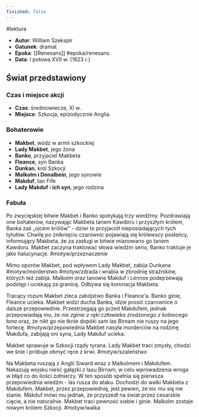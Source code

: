 ```yaml
---
finished: false
---
```

#lektura
- **Autor**: William Szekspir
- **Gatunek**: dramat
- **Epoka**: [[Renesans]] #epoka/renesans
- **Data**: I połowa XVII w. (1623 r.)

## Świat przedstawiony
### Czas i miejsce akcji
- **Czas**: średniowiecze, XI w.
- **Miejsce**: Szkocja, epizodycznie Anglia
### Bohaterowie
- **Makbet**, wódz w armii szkockiej
- **Lady Makbet**, jego żona
- **Banko**, przyjaciel Makbeta
- **Fleance**, syn Banka
- **Dunkan**, król Szkocji
- **Malkolm i Donalbein**, jego synowie
- **Makduf**, tan Fife
- **Lady Makduf** i **ich syn**, jego rodzina
### Fabuła
Po zwycięskiej bitwie Makbet i Banko spotykają trzy wiedźmy. Pozdrawiają one bohaterów, nazywając Makbeta tanem Kawdoru i przyszłym królem, Banka zaś „ojcem królów" - dziwi to przyjaciół nieposiadających tych tytułów. Chwilę po zniknięciu czarownic pojawiają się królewscy posłańcy, informujący Makbeta, że za zasługi w bitwie mianowano go tanem Kawdoru. Makbet zaczyna traktować słowa wiedźm serio, Banko traktuje je jako halucynacje. #motyw/przeznaczenie

Mimo oporów Makbet, pod wpływem Lady Makbet, zabija Dunkana #motyw/morderstwo #motyw/zdrada i wrabia w zbrodnię strażników, których też zabija. Malkolm oraz tanowie Makduf i Lennox podejrzewają podstęp i uciekają za granicę. Odbywa się koronacja Makbeta.

Tracący rozum Makbet zleca zabójstwo Banka i Fleance'a. Banko ginie, Fleance ucieka. Makbet widzi ducha Banka, idzie prosić czarownice o dalsze przepowiednie. Przestrzegają go przed Makdufem, jednak przepowiadają mu, że *nie zginie z ręki człowieka zrodzonego z kobiecego łona* oraz, że nikt go nie tknie dopóki sam las Birnam nie ruszy na jego fortecę. #motyw/przepowiednia
Makbet nasyła morderców na rodzinę Makdufa, zabijają oni syna, Lady Makduf ucieka.

Makbet sprawuje w Szkocji rządy tyrana. Lady Makbet traci zmysły, chodzi we śnie i próbuje obmyć ręce z krwi. #motyw/szaleństwo 

Na Makbeta ruszają z Anglii Siward wraz z Malkolmem i Makdufem. Nakazują wojsku nieść gałązki z lasu Birnam, w celu wprowadzenia wroga w błąd co do ilości żołnierzy. W ten sposób spełnia się pierwsza przepowiednia wiedźm - las rusza do ataku. Dochodzi do walki Makbeta z Makdufem. Makbet, przez przepowiednię, jest pewien, że nic mu się nie stanie. Makduf mówi mu jednak, że przyszedł na świat przez cesarskie cięcie, a nie naturalnie. Makbet traci pewność siebie i ginie. Malkolm zostaje nowym królem Szkocji. #motyw/walka 
